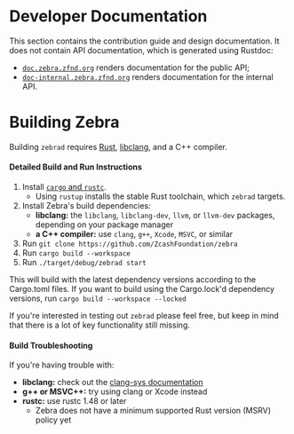 # Developer Documentation

This section contains the contribution guide and design documentation. It
does not contain API documentation, which is generated using Rustdoc:

- [`doc.zebra.zfnd.org`](https://doc.zebra.zfnd.org/) renders documentation for the public API;
- [`doc-internal.zebra.zfnd.org`](https://doc-internal.zebra.zfnd.org/) renders documentation for the internal API.

# Building Zebra

Building `zebrad` requires [Rust](https://www.rust-lang.org/tools/install),
[libclang](https://clang.llvm.org/get_started.html), and a C++ compiler.

#### Detailed Build and Run Instructions

1. Install [`cargo` and `rustc`](https://www.rust-lang.org/tools/install).
     - Using `rustup` installs the stable Rust toolchain, which `zebrad` targets.
2. Install Zebra's build dependencies:
     - **libclang:** the `libclang`, `libclang-dev`, `llvm`, or `llvm-dev` packages, depending on your package manager
     - **a C++ compiler:** use `clang`, `g++`, `Xcode`, `MSVC`, or similar
3. Run `git clone https://github.com/ZcashFoundation/zebra`
4. Run `cargo build --workspace`
5. Run `./target/debug/zebrad start`

This will build with the latest dependency versions according to the Cargo.toml files.
If you want to build using the Cargo.lock'd dependency versions, run
`cargo build --workspace --locked`

If you're interested in testing out `zebrad` please feel free, but keep in mind
that there is a lot of key functionality still missing.

#### Build Troubleshooting

If you're having trouble with:
- **libclang:** check out the [clang-sys documentation](https://github.com/KyleMayes/clang-sys#dependencies)
- **g++ or MSVC++:** try using clang or Xcode instead
- **rustc:** use rustc 1.48 or later
  - Zebra does not have a minimum supported Rust version (MSRV) policy yet
